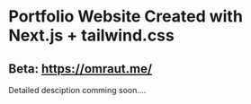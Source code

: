 # Portfolio Website Created with Next.js + tailwind.css

## Beta: https://omraut.me/
Detailed desciption comming soon....


